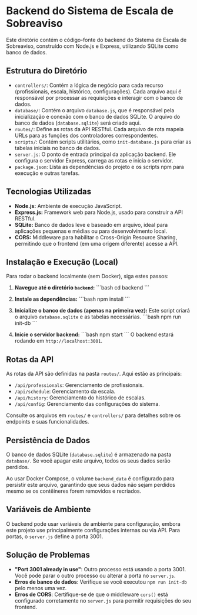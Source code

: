 # Backend do Sistema de Escala de Sobreaviso

Este diretório contém o código-fonte do backend do Sistema de Escala de Sobreaviso, construído com Node.js e Express, utilizando SQLite como banco de dados.

## Estrutura do Diretório

-   `controllers/`: Contém a lógica de negócio para cada recurso (profissionais, escala, histórico, configurações). Cada arquivo aqui é responsável por processar as requisições e interagir com o banco de dados.
-   `database/`: Contém o arquivo `database.js`, que é responsável pela inicialização e conexão com o banco de dados SQLite. O arquivo do banco de dados (`database.sqlite`) será criado aqui.
-   `routes/`: Define as rotas da API RESTful. Cada arquivo de rota mapeia URLs para as funções dos controladores correspondentes.
-   `scripts/`: Contém scripts utilitários, como `init-database.js` para criar as tabelas iniciais no banco de dados.
-   `server.js`: O ponto de entrada principal da aplicação backend. Ele configura o servidor Express, carrega as rotas e inicia o servidor.
-   `package.json`: Lista as dependências do projeto e os scripts npm para execução e outras tarefas.

## Tecnologias Utilizadas

-   **Node.js:** Ambiente de execução JavaScript.
-   **Express.js:** Framework web para Node.js, usado para construir a API RESTful.
-   **SQLite:** Banco de dados leve e baseado em arquivo, ideal para aplicações pequenas e médias ou para desenvolvimento local.
-   **CORS:** Middleware para habilitar o Cross-Origin Resource Sharing, permitindo que o frontend (em uma origem diferente) acesse a API.

## Instalação e Execução (Local)

Para rodar o backend localmente (sem Docker), siga estes passos:

1.  **Navegue até o diretório `backend`:**
    \`\`\`bash
    cd backend
    \`\`\`

2.  **Instale as dependências:**
    \`\`\`bash
    npm install
    \`\`\`

3.  **Inicialize o banco de dados (apenas na primeira vez):**
    Este script criará o arquivo `database.sqlite` e as tabelas necessárias.
    \`\`\`bash
    npm run init-db
    \`\`\`

4.  **Inicie o servidor backend:**
    \`\`\`bash
    npm start
    \`\`\`
    O backend estará rodando em `http://localhost:3001`.

## Rotas da API

As rotas da API são definidas na pasta `routes/`. Aqui estão as principais:

-   `/api/professionals`: Gerenciamento de profissionais.
-   `/api/schedule`: Gerenciamento da escala.
-   `/api/history`: Gerenciamento do histórico de escalas.
-   `/api/config`: Gerenciamento das configurações do sistema.

Consulte os arquivos em `routes/` e `controllers/` para detalhes sobre os endpoints e suas funcionalidades.

## Persistência de Dados

O banco de dados SQLite (`database.sqlite`) é armazenado na pasta `database/`. Se você apagar este arquivo, todos os seus dados serão perdidos.

Ao usar Docker Compose, o volume `backend_data` é configurado para persistir este arquivo, garantindo que seus dados não sejam perdidos mesmo se os contêineres forem removidos e recriados.

## Variáveis de Ambiente

O backend pode usar variáveis de ambiente para configuração, embora este projeto use principalmente configurações internas ou via API. Para portas, o `server.js` define a porta 3001.

## Solução de Problemas

-   **"Port 3001 already in use"**: Outro processo está usando a porta 3001. Você pode parar o outro processo ou alterar a porta no `server.js`.
-   **Erros de banco de dados**: Verifique se você executou `npm run init-db` pelo menos uma vez.
-   **Erros de CORS**: Certifique-se de que o middleware `cors()` está configurado corretamente no `server.js` para permitir requisições do seu frontend.

